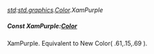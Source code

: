 _[std](../../modules/std/std-module.md):[std.graphics](../../modules/std/std-graphics.md).[Color](../../modules/std/std-graphics-color.md).XamPurple_
##### Const XamPurple:[Color](../../modules/std/std-graphics-color.md)
XamPurple. Equivalent to New Color( .61,.15,.69 ).
